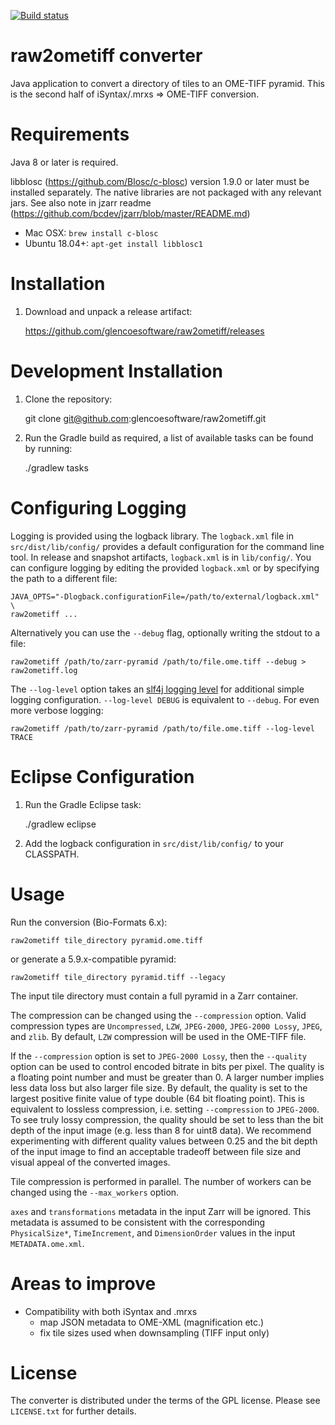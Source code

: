 [![Build status](https://ci.appveyor.com/api/projects/status/hvqqnbiwmo90m2fd?svg=true)](https://ci.appveyor.com/project/gs-jenkins/raw2ometiff)

raw2ometiff converter
=====================

Java application to convert a directory of tiles to an OME-TIFF pyramid.
This is the second half of iSyntax/.mrxs => OME-TIFF conversion.

Requirements
============

Java 8 or later is required.

libblosc (https://github.com/Blosc/c-blosc) version 1.9.0 or later must be installed separately.
The native libraries are not packaged with any relevant jars.  See also note in jzarr readme (https://github.com/bcdev/jzarr/blob/master/README.md)

 * Mac OSX: `brew install c-blosc`
 * Ubuntu 18.04+: `apt-get install libblosc1`

Installation
============

1. Download and unpack a release artifact:

    https://github.com/glencoesoftware/raw2ometiff/releases

Development Installation
========================

1. Clone the repository:

    git clone git@github.com:glencoesoftware/raw2ometiff.git

2. Run the Gradle build as required, a list of available tasks can be found by running:

    ./gradlew tasks

Configuring Logging
===================

Logging is provided using the logback library. The `logback.xml` file in `src/dist/lib/config/` provides a default configuration for the command line tool.
In release and snapshot artifacts, `logback.xml` is in `lib/config/`.
You can configure logging by editing the provided `logback.xml` or by specifying the path to a different file:

    JAVA_OPTS="-Dlogback.configurationFile=/path/to/external/logback.xml" \
    raw2ometiff ...

Alternatively you can use the `--debug` flag, optionally writing the stdout to a file:

    raw2ometiff /path/to/zarr-pyramid /path/to/file.ome.tiff --debug > raw2ometiff.log

The `--log-level` option takes an [slf4j logging level](https://www.slf4j.org/faq.html#fatal) for additional simple logging configuration.
`--log-level DEBUG` is equivalent to `--debug`. For even more verbose logging:

    raw2ometiff /path/to/zarr-pyramid /path/to/file.ome.tiff --log-level TRACE

Eclipse Configuration
=====================

1. Run the Gradle Eclipse task:

    ./gradlew eclipse

2. Add the logback configuration in `src/dist/lib/config/` to your CLASSPATH.

Usage
=====

Run the conversion (Bio-Formats 6.x):

    raw2ometiff tile_directory pyramid.ome.tiff

or generate a 5.9.x-compatible pyramid:

    raw2ometiff tile_directory pyramid.tiff --legacy

The input tile directory must contain a full pyramid in a Zarr container.

The compression can be changed using the `--compression` option.
Valid compression types are `Uncompressed`, `LZW`, `JPEG-2000`, `JPEG-2000 Lossy`, `JPEG`, and `zlib`.
By default, `LZW` compression will be used in the OME-TIFF file.

If the `--compression` option is set to `JPEG-2000 Lossy`, then
the `--quality` option can be used to control encoded bitrate in bits per pixel.
The quality is a floating point number and must be greater than 0. A larger number implies less data loss but also larger file size.
By default, the quality is set to the largest positive finite value of type double (64 bit floating point).
This is equivalent to lossless compression, i.e. setting `--compression` to `JPEG-2000`.
To see truly lossy compression, the quality should be set to less than the bit depth of the input image (e.g. less than 8 for uint8 data).
We recommend experimenting with different quality values between 0.25 and the bit depth of the input image to find an acceptable tradeoff
between file size and visual appeal of the converted images.

Tile compression is performed in parallel.  The number of workers can be changed using the `--max_workers` option.

`axes` and `transformations` metadata in the input Zarr will be ignored. This metadata is assumed to be consistent
with the corresponding `PhysicalSize*`, `TimeIncrement`, and `DimensionOrder` values in the input `METADATA.ome.xml`.

Areas to improve
================

* Compatibility with both iSyntax and .mrxs
    - map JSON metadata to OME-XML (magnification etc.)
    - fix tile sizes used when downsampling (TIFF input only)

License
=======

The converter is distributed under the terms of the GPL license.
Please see `LICENSE.txt` for further details.
